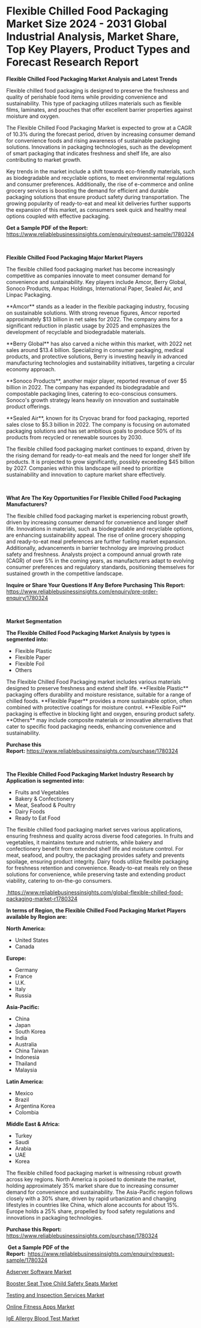 <p><h1>Flexible Chilled Food Packaging Market Size 2024 - 2031 Global Industrial Analysis, Market Share, Top Key Players, Product Types and Forecast Research Report</h1></p><p><strong>Flexible Chilled Food Packaging Market Analysis and Latest Trends</strong></p>
<p><p>Flexible chilled food packaging is designed to preserve the freshness and quality of perishable food items while providing convenience and sustainability. This type of packaging utilizes materials such as flexible films, laminates, and pouches that offer excellent barrier properties against moisture and oxygen. </p><p>The Flexible Chilled Food Packaging Market is expected to grow at a CAGR of 10.3% during the forecast period, driven by increasing consumer demand for convenience foods and rising awareness of sustainable packaging solutions. Innovations in packaging technologies, such as the development of smart packaging that indicates freshness and shelf life, are also contributing to market growth. </p><p>Key trends in the market include a shift towards eco-friendly materials, such as biodegradable and recyclable options, to meet environmental regulations and consumer preferences. Additionally, the rise of e-commerce and online grocery services is boosting the demand for efficient and durable packaging solutions that ensure product safety during transportation. The growing popularity of ready-to-eat and meal kit deliveries further supports the expansion of this market, as consumers seek quick and healthy meal options coupled with effective packaging.</p></p>
<p><strong>Get a Sample PDF of the Report:&nbsp;</strong> <a href="https://www.reliablebusinessinsights.com/enquiry/request-sample/1780324?utm_campaign=1873&utm_medium=2&utm_source=Github&utm_content=ia&utm_term=19122024&utm_id=flexible-chilled-food-packaging">https://www.reliablebusinessinsights.com/enquiry/request-sample/1780324</a></p>
<p>&nbsp;</p>
<p><strong>Flexible Chilled Food Packaging Major Market Players</strong></p>
<p><p>The flexible chilled food packaging market has become increasingly competitive as companies innovate to meet consumer demand for convenience and sustainability. Key players include Amcor, Berry Global, Sonoco Products, Ampac Holdings, International Paper, Sealed Air, and Linpac Packaging.</p><p>**Amcor** stands as a leader in the flexible packaging industry, focusing on sustainable solutions. With strong revenue figures, Amcor reported approximately $13 billion in net sales for 2022. The company aims for a significant reduction in plastic usage by 2025 and emphasizes the development of recyclable and biodegradable materials.</p><p>**Berry Global** has also carved a niche within this market, with 2022 net sales around $13.4 billion. Specializing in consumer packaging, medical products, and protective solutions, Berry is investing heavily in advanced manufacturing technologies and sustainability initiatives, targeting a circular economy approach.</p><p>**Sonoco Products**, another major player, reported revenue of over $5 billion in 2022. The company has expanded its biodegradable and compostable packaging lines, catering to eco-conscious consumers. Sonoco's growth strategy leans heavily on innovation and sustainable product offerings.</p><p>**Sealed Air**, known for its Cryovac brand for food packaging, reported sales close to $5.3 billion in 2022. The company is focusing on automated packaging solutions and has set ambitious goals to produce 50% of its products from recycled or renewable sources by 2030.</p><p>The flexible chilled food packaging market continues to expand, driven by the rising demand for ready-to-eat meals and the need for longer shelf life products. It is projected to grow significantly, possibly exceeding $45 billion by 2027. Companies within this landscape will need to prioritize sustainability and innovation to capture market share effectively.</p></p>
<p>&nbsp;</p>
<p><strong>What Are The Key Opportunities For Flexible Chilled Food Packaging Manufacturers?</strong></p>
<p><p>The flexible chilled food packaging market is experiencing robust growth, driven by increasing consumer demand for convenience and longer shelf life. Innovations in materials, such as biodegradable and recyclable options, are enhancing sustainability appeal. The rise of online grocery shopping and ready-to-eat meal preferences are further fueling market expansion. Additionally, advancements in barrier technology are improving product safety and freshness. Analysts project a compound annual growth rate (CAGR) of over 5% in the coming years, as manufacturers adapt to evolving consumer preferences and regulatory standards, positioning themselves for sustained growth in the competitive landscape.</p></p>
<p><strong>Inquire or Share Your Questions If Any Before Purchasing This Report:</strong> <a href="https://www.reliablebusinessinsights.com/enquiry/pre-order-enquiry/1780324?utm_campaign=1873&utm_medium=2&utm_source=Github&utm_content=ia&utm_term=19122024&utm_id=flexible-chilled-food-packaging">https://www.reliablebusinessinsights.com/enquiry/pre-order-enquiry/1780324</a></p>
<p>&nbsp;</p>
<p><strong>Market Segmentation</strong></p>
<p><strong>The Flexible Chilled Food Packaging Market Analysis by types is segmented into:</strong></p>
<p><ul><li>Flexible Plastic</li><li>Flexible Paper</li><li>Flexible Foil</li><li>Others</li></ul></p>
<p><p>The Flexible Chilled Food Packaging market includes various materials designed to preserve freshness and extend shelf life. **Flexible Plastic** packaging offers durability and moisture resistance, suitable for a range of chilled foods. **Flexible Paper** provides a more sustainable option, often combined with protective coatings for moisture control. **Flexible Foil** packaging is effective in blocking light and oxygen, ensuring product safety. **Others** may include composite materials or innovative alternatives that cater to specific food packaging needs, enhancing convenience and sustainability.</p></p>
<p><strong>Purchase this Report:&nbsp;</strong><a href="https://www.reliablebusinessinsights.com/purchase/1780324?utm_campaign=1873&utm_medium=2&utm_source=Github&utm_content=ia&utm_term=19122024&utm_id=flexible-chilled-food-packaging">https://www.reliablebusinessinsights.com/purchase/1780324</a></p>
<p>&nbsp;</p>
<p><strong>The Flexible Chilled Food Packaging Market Industry Research by Application is segmented into:</strong></p>
<p><ul><li>Fruits and Vegetables</li><li>Bakery & Confectionery</li><li>Meat, Seafood & Poultry</li><li>Dairy Foods</li><li>Ready to Eat Food</li></ul></p>
<p><p>The flexible chilled food packaging market serves various applications, ensuring freshness and quality across diverse food categories. In fruits and vegetables, it maintains texture and nutrients, while bakery and confectionery benefit from extended shelf life and moisture control. For meat, seafood, and poultry, the packaging provides safety and prevents spoilage, ensuring product integrity. Dairy foods utilize flexible packaging for freshness retention and convenience. Ready-to-eat meals rely on these solutions for convenience, while preserving taste and extending product viability, catering to on-the-go consumers.</p></p>
<p><a href="https://www.reliablebusinessinsights.com/global-flexible-chilled-food-packaging-market-r1780324?utm_campaign=1873&utm_medium=2&utm_source=Github&utm_content=ia&utm_term=19122024&utm_id=flexible-chilled-food-packaging">&nbsp;https://www.reliablebusinessinsights.com/global-flexible-chilled-food-packaging-market-r1780324</a></p>
<p><strong>In terms of Region, the Flexible Chilled Food Packaging Market Players available by Region are:</strong></p>
<p>
    <p> <strong> North America: </strong>
        <ul>
            <li>United States</li>
            <li>Canada</li>
        </ul>
        </p> 
    <p> <strong> Europe: </strong>
        <ul>
            <li>Germany</li>
            <li>France</li>
            <li>U.K.</li>
            <li>Italy</li>
            <li>Russia</li>
        </ul>
        </p> 
    <p> <strong> Asia-Pacific: </strong>
        <ul>
            <li>China</li>
            <li>Japan</li>
            <li>South Korea</li>
            <li>India</li>
            <li>Australia</li>
            <li>China Taiwan</li>
            <li>Indonesia</li>
            <li>Thailand</li>
            <li>Malaysia</li>
        </ul>
        </p> 
    <p> <strong> Latin America: </strong>
        <ul>
            <li>Mexico</li>
            <li>Brazil</li>
            <li>Argentina Korea</li>
            <li>Colombia</li>
        </ul>
        </p> 
    <p> <strong> Middle East & Africa: </strong>
        <ul>
            <li>Turkey</li>
            <li>Saudi</li>
            <li>Arabia</li>
            <li>UAE</li>
            <li>Korea</li>
        </ul>
    </p>
    </p>
<p><p>The flexible chilled food packaging market is witnessing robust growth across key regions. North America is poised to dominate the market, holding approximately 35% market share due to increasing consumer demand for convenience and sustainability. The Asia-Pacific region follows closely with a 30% share, driven by rapid urbanization and changing lifestyles in countries like China, which alone accounts for about 15%. Europe holds a 25% share, propelled by food safety regulations and innovations in packaging technologies.</p></p>
<p><strong>Purchase this Report: </strong><a href="https://www.reliablebusinessinsights.com/purchase/1780324?utm_campaign=1873&utm_medium=2&utm_source=Github&utm_content=ia&utm_term=19122024&utm_id=flexible-chilled-food-packaging">https://www.reliablebusinessinsights.com/purchase/1780324</a></p>
<p>&nbsp;<strong>Get a Sample PDF of the Report:&nbsp;&nbsp;</strong><a href="https://www.reliablebusinessinsights.com/enquiry/request-sample/1780324?utm_campaign=1873&utm_medium=2&utm_source=Github&utm_content=ia&utm_term=19122024&utm_id=flexible-chilled-food-packaging">https://www.reliablebusinessinsights.com/enquiry/request-sample/1780324</a></p>
<p><strong></strong></p>
<p><p><a href="https://www.linkedin.com/pulse/exploring-growth-opportunities-adserver-software-market-pwnee?utm_campaign=1873&utm_medium=2&utm_source=Github&utm_content=ia&utm_term=19122024&utm_id=flexible-chilled-food-packaging">Adserver Software Market</a></p><p><a href="https://github.com/stillsfloria19981/Market-Research-Report-List-1/blob/main/booster-seat-type-child-safety-seats-market.md?utm_campaign=1873&utm_medium=2&utm_source=Github&utm_content=ia&utm_term=19122024&utm_id=flexible-chilled-food-packaging">Booster Seat Type Child Safety Seats Market</a></p><p><a href="https://www.linkedin.com/pulse/testing-inspection-services-market-analysis-report-2024-2031-oipye?utm_campaign=1873&utm_medium=2&utm_source=Github&utm_content=ia&utm_term=19122024&utm_id=flexible-chilled-food-packaging">Testing and Inspection Services Market</a></p><p><a href="https://www.linkedin.com/pulse/according-latest-online-fitness-apps-market-forecast-set-odile?utm_campaign=1873&utm_medium=2&utm_source=Github&utm_content=ia&utm_term=19122024&utm_id=flexible-chilled-food-packaging">Online Fitness Apps Market</a></p><p><a href="https://www.linkedin.com/pulse/sales-projections-analysis-ige-allergy-blood-test-market-bsqie?utm_campaign=1873&utm_medium=2&utm_source=Github&utm_content=ia&utm_term=19122024&utm_id=flexible-chilled-food-packaging">IgE Allergy Blood Test Market</a></p></p>